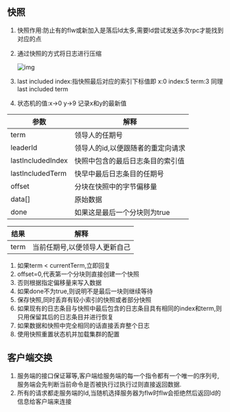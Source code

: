 ## 快照

1. 快照作用:防止有的flw或新加入是落后ld太多,需要ld尝试发送多次rpc才能找到对应的点

2. 通过快照的方式将日志进行压缩

   ![img](https://note.youdao.com/yws/public/resource/4762addbbb207565dafe6a1264ea04a1/xmlnote/34EF1DBBF9B2415D94B30447CF784410/8868)

3. last included index:指快照最后对应的索引下标值即 x:0  index:5 term:3 同理last included term

4. 状态机的值:x->0 y->9  记录x和y的最新值

| 参数              | 解释                              |
| ----------------- | --------------------------------- |
| term              | 领导人的任期号                    |
| leaderId          | 领导人的id,以便跟随者的重定向请求 |
| lastIncludedIndex | 快照中包含的最后日志条目的索引值  |
| lastIncludedTerm  | 快早中最后日志条目的任期号        |
| offset            | 分块在快照中的字节偏移量          |
| data[]            | 原始数据                          |
| done              | 如果这是最后一个分块则为true      |

| 结果 | 解释                          |
| ---- | ----------------------------- |
| term | 当前任期号,以便领导人更新自己 |

1. 如果term < currentTerm,立即回复
2. offset=0,代表第一个分块则直接创建一个快照
3. 否则根据指定偏移量来写入数据
4. 如果done不为true,则说明不是最后一块则继续等待
5. 保存快照,同时丢弃有较小索引的快照或者部分快照
6. 如果现有的日志条目与快照中最后包含的日志条目具有相同的index和term,则只用保留其后的日志条目并进行恢复
7. 如果数据和快照中完全相同的话直接丢弃整个日志
8. 使用快照重置状态机并加载集群的配置

## 客户端交换

1. 服务端的接口保证幂等,客户端给服务端的每一个指令都有一个唯一的序列号,服务端会先判断当前命令是否被执行过执行过则直接返回数据.
2. 所有的请求都走服务端的ld,当随机选择服务器为flw时flw会拒绝然后返回ld的信息给客户端来连接